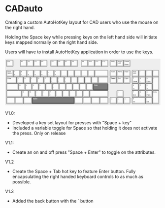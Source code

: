 # CADauto
Creating a custom AutoHotKey layout for CAD users who use the mouse on the right hand.

Holding the Space key while pressing keys on the left hand side will initiate keys mapped normally on the right hand side.

Users will have to install AutoHotKey application in order to use the keys.

![alt text](https://github.com/robostrike/CADauto/blob/main/keyboard-layout.png?raw=true)

V1.0:
- Developed a key set layout for presses with "Space + key"
- Included a variable toggle for Space so that holding it does not activate the press. Only on release

V1.1:
- Create an on and off press "Space + Enter" to toggle on the attributes.

V1.2
- Create the Space + Tab hot key to feature Enter button. Fully encapsulating the right handed keyboard controls to as much as possible.

V1.3
- Added the back button with the ` button
